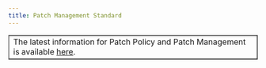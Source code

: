 ```yaml
---
title: Patch Management Standard
---
```


<table border='1'>
<tr>
<td>The latest information for Patch Policy and Patch Management is available <a href="https://intranet.justice.gov.uk/guidance/security/it-computer-security/ict-security-policy-framework/patching/">here</a>.</td>
</tr>
</table>